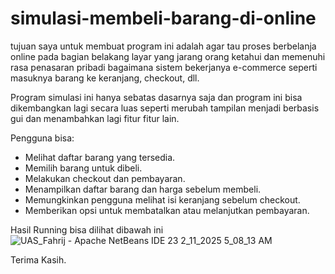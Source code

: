 # simulasi-membeli-barang-di-online

tujuan saya untuk membuat program ini adalah agar tau proses berbelanja online pada
bagian belakang layar yang jarang orang ketahui dan memenuhi rasa penasaran pribadi 
bagaimana sistem bekerjanya e-commerce seperti masuknya barang ke keranjang, checkout, dll.

Program simulasi ini hanya sebatas dasarnya saja dan program ini bisa dikembangkan lagi
secara luas seperti merubah tampilan menjadi berbasis gui dan menambahkan lagi fitur fitur lain.

Pengguna bisa:
 - Melihat daftar barang yang tersedia.
 - Memilih barang untuk dibeli.
 - Melakukan checkout dan pembayaran.
 - Menampilkan daftar barang dan harga sebelum membeli.
 - Memungkinkan pengguna melihat isi keranjang sebelum checkout.
 - Memberikan opsi untuk membatalkan atau melanjutkan pembayaran.

Hasil Running bisa dilihat dibawah ini
![UAS_Fahrij - Apache NetBeans IDE 23 2_11_2025 5_08_13 AM](https://github.com/user-attachments/assets/4396ba7c-3850-45cb-911e-a0060d954046)


Terima Kasih.
